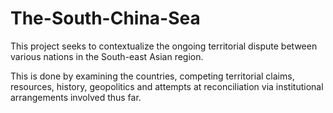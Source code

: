 # The-South-China-Sea
This project seeks to contextualize the ongoing territorial dispute between various nations in the South-east Asian region.

This is done by examining the countries, competing territorial claims, resources, history, geopolitics and attempts at reconciliation via institutional arrangements involved thus far.
